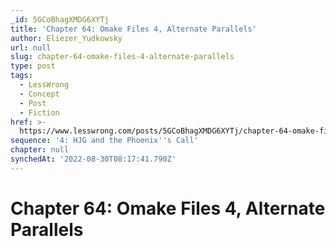 ```yaml
---
_id: 5GCoBhagXMDG6XYTj
title: 'Chapter 64: Omake Files 4, Alternate Parallels'
author: Eliezer_Yudkowsky
url: null
slug: chapter-64-omake-files-4-alternate-parallels
type: post
tags:
  - LessWrong
  - Concept
  - Post
  - Fiction
href: >-
  https://www.lesswrong.com/posts/5GCoBhagXMDG6XYTj/chapter-64-omake-files-4-alternate-parallels
sequence: '4: HJG and the Phoenix''s Call'
chapter: null
synchedAt: '2022-08-30T08:17:41.790Z'
---
```


# Chapter 64: Omake Files 4, Alternate Parallels
